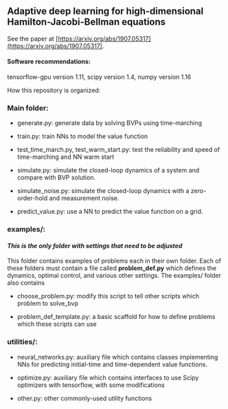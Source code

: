## Adaptive deep learning for high-dimensional Hamilton-Jacobi-Bellman equations

See the paper at [https://arxiv.org/abs/1907.05317](https://arxiv.org/abs/1907.05317).

#### Software recommendations:

tensorflow-gpu version 1.11, scipy version 1.4, numpy version 1.16

How this repository is organized:

### Main folder:

  * generate.py: generate data by solving BVPs using time-marching

  * train.py: train NNs to model the value function

  * test_time_march.py, test_warm_start.py: test the reliability and speed of time-marching and NN warm start

  * simulate.py: simulate the closed-loop dynamics of a system and compare with BVP solution.
  
  * simulate_noise.py: simulate the closed-loop dynamics with a zero-order-hold and measurement noise.

  * predict_value.py: use a NN to predict the value function on a grid.

### examples/:

#### *This is the only folder with settings that need to be adjusted*

This folder contains examples of problems each in their own folder. Each of these folders must contain a file called **problem_def.py** which defines the dynamics, optimal control, and various other settings. The examples/ folder also contains

  * choose_problem.py: modify this script to tell other scripts which problem to solve_bvp

  * problem_def_template.py: a basic scaffold for how to define problems which these scripts can use

### utilities/:

  * neural_networks.py: auxiliary file which contains classes implementing NNs for predicting initial-time and time-dependent value functions.

  * optimize.py: auxiliary file which contains interfaces to use Scipy optimizers with tensorflow, with some modifications

  * other.py: other commonly-used utility functions
